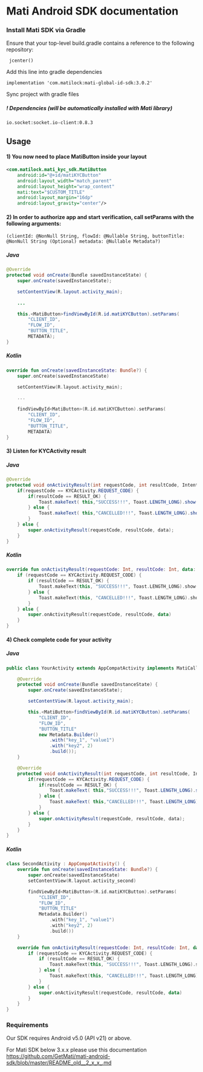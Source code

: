 # Mati Android SDK documentation 


### Install Mati SDK via Gradle

Ensure that your top-level build.gradle contains a reference to the following repository:

	 jcenter()

Add this line into gradle dependencies
  
    implementation 'com.matilock:mati-global-id-sdk:3.0.2'
    
Sync project with gradle files
    
##### ! Dependencies (will be automatically installed with Mati library)
    
    io.socket:socket.io-client:0.8.3

## Usage

#### 1) You now need to place MatiButton inside your layout
```xml    
<com.matilock.mati_kyc_sdk.MatiButton
    android:id="@+id/matiKYCButton"
    android:layout_width="match_parent"
    android:layout_height="wrap_content"
    mati:text="$CUSTOM_TITLE" 
    android:layout_margin="16dp"
    android:layout_gravity="center"/>
```

#### 2) In order to authorize app and start verification, call setParams with the following arguments:
`(clientId: @NonNull String, flowId: @Nullable String, buttonTitle:  @NonNull String (Optional) metadata: @Nullable Metadata?)` 

##### Java
```Java
@Override
protected void onCreate(Bundle savedInstanceState) {
    super.onCreate(savedInstanceState);

    setContentView(R.layout.activity_main);
    
    ...

    this.<MatiButton>findViewById(R.id.matiKYCButton).setParams(
        "CLIENT_ID", 
        "FLOW_ID", 
        "BUTTON_TITLE", 
        METADATA);
}
```

##### Kotlin
```kotlin
override fun onCreate(savedInstanceState: Bundle?) {
    super.onCreate(savedInstanceState)

    setContentView(R.layout.activity_main);

    ...
    
    findViewById<MatiButton>(R.id.matiKYCButton).setParams(
        "CLIENT_ID", 
        "FLOW_ID", 
        "BUTTON_TITLE", 
        METADATA)
}
```

#### 3) Listen for KYCActivity result

##### Java
```Java
@Override
protected void onActivityResult(int requestCode, int resultCode, Intent data) {
    if(requestCode == KYCActivity.REQUEST_CODE) {
        if(resultCode == RESULT_OK) {
            Toast.makeText( this,"SUCCESS!!!", Toast.LENGTH_LONG).show();
        } else {
            Toast.makeText( this,"CANCELLED!!!", Toast.LENGTH_LONG).show();
        }
    } else {
        super.onActivityResult(requestCode, resultCode, data);
    }
}
```

##### Kotlin
```Kotlin
override fun onActivityResult(requestCode: Int, resultCode: Int, data: Intent?) {
    if (requestCode == KYCActivity.REQUEST_CODE) {
        if (resultCode == RESULT_OK) {
            Toast.makeText(this, "SUCCESS!!!", Toast.LENGTH_LONG).show()
        } else {
            Toast.makeText(this, "CANCELLED!!!", Toast.LENGTH_LONG).show()
        }
    } else {
        super.onActivityResult(requestCode, resultCode, data)
    }
}
```
    
#### 4) Check complete code for your activity

##### Java
```java
public class YourActivity extends AppCompatActivity implements MatiCallback {

    @Override
    protected void onCreate(Bundle savedInstanceState) {
        super.onCreate(savedInstanceState);

        setContentView(R.layout.activity_main);

        this.<MatiButton>findViewById(R.id.matiKYCButton).setParams(
            "CLIENT_ID", 
            "FLOW_ID", 
            "BUTTON_TITLE"
            new Metadata.Builder()
                .with("key_1", "value1")
                .with("key2", 2)
                .build());
    }

    @Override
    protected void onActivityResult(int requestCode, int resultCode, Intent data) {
        if(requestCode == KYCActivity.REQUEST_CODE) {
            if(resultCode == RESULT_OK) {
                Toast.makeText( this,"SUCCESS!!!", Toast.LENGTH_LONG).show();
            } else {
                Toast.makeText( this,"CANCELLED!!!", Toast.LENGTH_LONG).show();
            }
        } else {
            super.onActivityResult(requestCode, resultCode, data);
        }
    }
}
```

##### Kotlin
```kotlin
class SecondActivity : AppCompatActivity() {
    override fun onCreate(savedInstanceState: Bundle?) {
        super.onCreate(savedInstanceState)
        setContentView(R.layout.activity_second)

        findViewById<MatiButton>(R.id.matiKYCButton).setParams(
            "CLIENT_ID", 
            "FLOW_ID", 
            "BUTTON_TITLE"
            Metadata.Builder()
                .with("key_1", "value1")
                .with("key2", 2)
                .build())
    }

    override fun onActivityResult(requestCode: Int, resultCode: Int, data: Intent?) {
        if (requestCode == KYCActivity.REQUEST_CODE) {
            if (resultCode == RESULT_OK) {
                Toast.makeText(this, "SUCCESS!!!", Toast.LENGTH_LONG).show()
            } else {
                Toast.makeText(this, "CANCELLED!!!", Toast.LENGTH_LONG).show()
            }
        } else {
            super.onActivityResult(requestCode, resultCode, data)
        }
    }
}
```

    
### Requirements 
   
Our SDK requires Android v5.0 (API v21) or above.

   For Mati SDK below 3.x.x please use this documentation https://github.com/GetMati/mati-android-sdk/blob/master/README_old__2_x_x_.md

